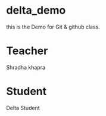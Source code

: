 # delta_demo
this is the Demo for Git &amp; github class.

# Teacher
Shradha khapra

# Student
Delta Student